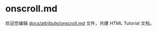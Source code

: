 onscroll.md
===

欢迎您编辑 <a target="__blank" href="https://github.com/jaywcjlove/html-tutorial/blob/main/docs/attribute/onscroll.md">docs/attribute/onscroll.md</a> 文件，共建 HTML Tutorial 文档。